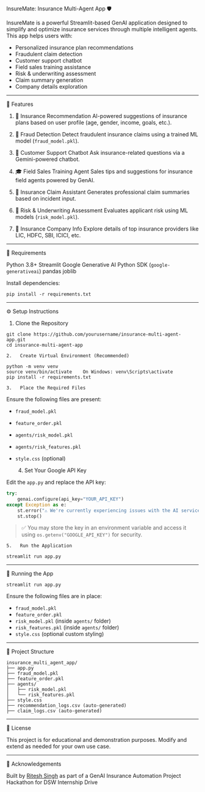 InsureMate: Insurance Multi-Agent App 🛡️

InsureMate is a powerful Streamlit-based GenAI application designed to simplify and optimize insurance services through multiple intelligent agents. This app helps users with:

* Personalized insurance plan recommendations
* Fraudulent claim detection
* Customer support chatbot
* Field sales training assistance
* Risk & underwriting assessment
* Claim summary generation
* Company details exploration

---

🔧 Features

1. 🧠 Insurance Recommendation
AI-powered suggestions of insurance plans based on user profile (age, gender, income, goals, etc.).

2. 🚨 Fraud Detection
Detect fraudulent insurance claims using a trained ML model (`fraud_model.pkl`).

3. 💬 Customer Support Chatbot
Ask insurance-related questions via a Gemini-powered chatbot.

 4. 🎓 Field Sales Training Agent
Sales tips and suggestions for insurance field agents powered by GenAI.

5. 🧾 Insurance Claim Assistant
Generates professional claim summaries based on incident input.

6. 📌 Risk & Underwriting Assessment
Evaluates applicant risk using ML models (`risk_model.pkl`).

7. 🏢 Insurance Company Info
Explore details of top insurance providers like LIC, HDFC, SBI, ICICI, etc.

---

   🧪 Requirements

Python 3.8+
Streamlit
Google Generative AI Python SDK (`google-generativeai`)
pandas
joblib

Install dependencies:

```
pip install -r requirements.txt
```

---

⚙️ Setup Instructions

1.   Clone the Repository  

```
git clone https://github.com/yourusername/insurance-multi-agent-app.git
cd insurance-multi-agent-app
```

    2.   Create Virtual Environment (Recommended)  

``` 
python -m venv venv
source venv/bin/activate    On Windows: venv\Scripts\activate
pip install -r requirements.txt
```

    3.   Place the Required Files  

Ensure the following files are present:

* `fraud_model.pkl`
* `feature_order.pkl`
* `agents/risk_model.pkl`
* `agents/risk_features.pkl`
* `style.css` (optional)

    4.   Set Your Google API Key  

Edit the `app.py` and replace the API key:

```python
try:
    genai.configure(api_key="YOUR_API_KEY")
except Exception as e:
    st.error("⚠️ We're currently experiencing issues with the AI services. Please contact Ritesh Singh (riteshsingh8746@gmail.com) for support.")
    st.stop()
```

> ✅ You may store the key in an environment variable and access it using `os.getenv("GOOGLE_API_KEY")` for security.

    5.   Run the Application  

``` 
streamlit run app.py
```

---

   🚀 Running the App

``` 
streamlit run app.py
```

Ensure the following files are in place:

* `fraud_model.pkl`
* `feature_order.pkl`
* `risk_model.pkl` (inside `agents/` folder)
* `risk_features.pkl` (inside `agents/` folder)
* `style.css` (optional custom styling)

---

   📁 Project Structure

``` 
insurance_multi_agent_app/
├── app.py
├── fraud_model.pkl
├── feature_order.pkl
├── agents/
│   ├── risk_model.pkl
│   └── risk_features.pkl
├── style.css
├── recommendation_logs.csv (auto-generated)
├── claim_logs.csv (auto-generated)
```

---



   📌 License

This project is for educational and demonstration purposes. Modify and extend as needed for your own use case.

---

   🤝 Acknowledgements

Built by [Ritesh Singh](https://github.com/RiteshSIngh8746) as part of a GenAI Insurance Automation Project Hackathon for DSW Internship Drive
